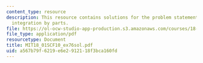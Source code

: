 ```yaml
---
content_type: resource
description: This resource contains solutions for the problem statements related to
  integration by parts.
file: https://ol-ocw-studio-app-production.s3.amazonaws.com/courses/18-01sc-single-variable-calculus-fall-2010/a567b79f6219e6e2912118f3bca160fd_MIT18_01SCF10_ex76sol.pdf
file_type: application/pdf
resourcetype: Document
title: MIT18_01SCF10_ex76sol.pdf
uid: a567b79f-6219-e6e2-9121-18f3bca160fd
---
```

